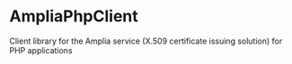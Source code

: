 # AmpliaPhpClient
Client library for the Amplia service (X.509 certificate issuing solution) for PHP applications
